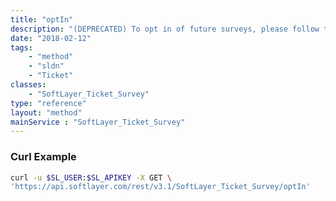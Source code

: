 ```yaml
---
title: "optIn"
description: "(DEPRECATED) To opt in of future surveys, please follow the link found in the email survey. "
date: "2018-02-12"
tags:
    - "method"
    - "sldn"
    - "Ticket"
classes:
    - "SoftLayer_Ticket_Survey"
type: "reference"
layout: "method"
mainService : "SoftLayer_Ticket_Survey"
---
```


### Curl Example
```bash
curl -u $SL_USER:$SL_APIKEY -X GET \
'https://api.softlayer.com/rest/v3.1/SoftLayer_Ticket_Survey/optIn'
```
